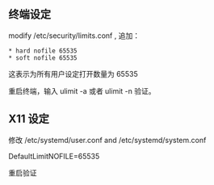 ## 终端设定

modify /etc/security/limits.conf , 追加：

```
* hard nofile 65535
* soft nofile 65535
```

这表示为所有用户设定打开数量为 65535

重启终端，输入 ulimit -a 或者 ulimit -n 验证。

## X11 设定

修改 /etc/systemd/user.conf and /etc/systemd/system.conf

DefaultLimitNOFILE=65535

重启验证
